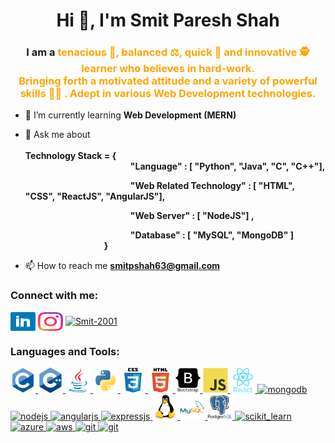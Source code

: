 <h1 align="center">Hi 👋, I'm Smit Paresh Shah</h1>
<h3 align="center">I am a <span style="color:orange;">tenacious 🚀, balanced ⚖️, quick 💨 and innovative 🕵️ learner who believes in hard-work.<br> Bringing forth a motivated attitude and a variety of powerful skills 🤹🏻 . Adept in various Web Development technologies.</h3>

- 🌱 I’m currently learning **Web Development (MERN)**

- 💬 Ask me about <br><br> **Technology Stack = { <br>            "Language" : [ "Python", "Java", "C", "C++"], </p>             "Web Related Technology" : [ "HTML", "CSS", "ReactJS", "AngularJS"], </p>            "Web Server" : [ "NodeJS"] , </p>             "Database" : [ "MySQL", "MongoDB" ] <br>          }**

- 📫 How to reach me **smitpshah63@gmail.com**

<h3 align="left">Connect with me:</h3>
<p align="left">
<a href="https://www.linkedin.com/in/smit-shah-112921213/" target="blank"><img align="center" src="iconfinder_square-linkedin_317725.svg" alt="smit-paresh-shah" height="30" width="40" /></a>
<a href="https://www.instagram.com/shah._smit/?next=%2F" target="blank"><img align="center" src="iconfinder_Instagram_1298747.svg" alt="" height="30" width="40" /></a>
<a href="https://www.hackerrank.com/smitpshah63?hr_r=1" target="blank"><img align="center" src="https://raw.githubusercontent.com/rahuldkjain/github-profile-readme-generator/master/src/images/icons/Social/hackerrank.svg" alt="Smit-2001" height="30" width="40" /></a>  
</p>

<h3 align="left">Languages and Tools:</h3>
<a href="https://www.cprogramming.com/" target="_blank"> <img src="https://raw.githubusercontent.com/devicons/devicon/master/icons/c/c-original.svg" alt="c" width="40" height="40"/> </a> <a href="https://www.w3schools.com/cpp/" target="_blank" rel="noreferrer"> <img src="https://raw.githubusercontent.com/devicons/devicon/master/icons/cplusplus/cplusplus-original.svg" alt="cplusplus" width="40" height="40"/> </a> <a href="https://www.java.com" target="_blank"> <img src="https://raw.githubusercontent.com/devicons/devicon/master/icons/java/java-original.svg" alt="java" width="40" height="40"/> </a> <a href="https://www.python.org" target="_blank"> <img src="https://raw.githubusercontent.com/devicons/devicon/master/icons/python/python-original.svg" alt="python" width="40" height="40"/> </a>  <a href="https://www.w3schools.com/css/" target="_blank"> <img src="https://raw.githubusercontent.com/devicons/devicon/master/icons/css3/css3-original-wordmark.svg" alt="css3" width="40" height="40"/> </a>  <a href="https://www.w3.org/html/" target="_blank"> <img src="https://raw.githubusercontent.com/devicons/devicon/master/icons/html5/html5-original-wordmark.svg" alt="html5" width="40" height="40"/> </a> <a href="https://getbootstrap.com" target="_blank" rel="noreferrer"> <img src="https://raw.githubusercontent.com/devicons/devicon/master/icons/bootstrap/bootstrap-plain-wordmark.svg" alt="bootstrap" width="40" height="40"/> </a> <a href="https://developer.mozilla.org/en-US/docs/Web/JavaScript" target="_blank"> <img src="https://raw.githubusercontent.com/devicons/devicon/master/icons/javascript/javascript-original.svg" alt="javascript" width="40" height="40"/> <a href="https://reactjs.org/" target="_blank" rel="noreferrer"> <img src="https://raw.githubusercontent.com/devicons/devicon/master/icons/react/react-original-wordmark.svg" alt="react" width="40" height="40"/> </a> <a href="https://www.mongodb.com/" target="_blank"> <img src="https://brandeps.com/logo-download/M/MongoDB-logo-vector-01.svg" alt="mongodb" width="60" height="60"/> </a> <a href="https://nodejs.org/en" target="_blank"> <img src="https://www.svgrepo.com/show/376337/node-js.svg" alt="nodejs" width="60" height="60"/> </a> <a href="https://angularjs.org/" target="_blank"> <img src="https://brandeps.com/icon-download/A/Angular-icon-vector-04.svg" alt="angularjs" width="40" height="40"/> </a> <a href="https://expressjs.com/" target="_blank"> <img src="https://cdn.icon-icons.com/icons2/2699/PNG/512/expressjs_logo_icon_169185.png" alt="expressjs" width="40" height="40"/> </a> <a href="https://www.linux.org/" target="_blank"> <img src="https://raw.githubusercontent.com/devicons/devicon/master/icons/linux/linux-original.svg" alt="linux" width="40" height="40"/> </a> <a href="https://www.mysql.com/" target="_blank"> <img src="https://raw.githubusercontent.com/devicons/devicon/master/icons/mysql/mysql-original-wordmark.svg" alt="mysql" width="40" height="40"/> </a>  <a href="https://www.postgresql.org" target="_blank"> <img src="https://raw.githubusercontent.com/devicons/devicon/master/icons/postgresql/postgresql-original-wordmark.svg" alt="postgresql" width="40" height="40"/> </a> <a href="https://scikit-learn.org/" target="_blank"> <img src="https://upload.wikimedia.org/wikipedia/commons/0/05/Scikit_learn_logo_small.svg" alt="scikit_learn" width="40" height="40"/> </a> <a href="https://azure.microsoft.com/en-in/" target="_blank"> <img src="https://www.vectorlogo.zone/logos/microsoft_azure/microsoft_azure-icon.svg" alt="azure" width="40" height="40"/> </a> <a href="https://aws.amazon.com/" target="_blank"> <img src="https://upload.wikimedia.org/wikipedia/commons/9/93/Amazon_Web_Services_Logo.svg" alt="aws" width="40" height="40"/> </a> <a href="https://git-scm.com/" target="_blank"> <img src="https://www.vectorlogo.zone/logos/git-scm/git-scm-icon.svg" alt="git" width="40" height="40"/> </a> <a href="https://www.docker.com/" target="_blank"> <img src="https://www.svgrepo.com/show/349342/docker.svg" alt="git" width="40" height="40"/> </a> </p>
